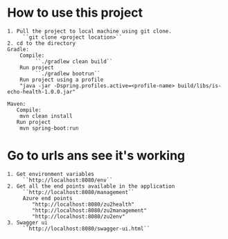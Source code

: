 # How to use this project
    1. Pull the project to local machine using git clone.
         ``git clone <project location>``
    2. cd to the directory
    Gradle:
        Compile:
             ``./gradlew clean build``
        Run project
             ``./gradlew bootrun``
        Run project using a profile
        "java -jar -Dspring.profiles.active=<profile-name> build/libs/is-echo-health-1.0.0.jar"

    Maven:
       Compile:
        mvn clean install
       Run project
        mvn spring-boot:run
    
# Go to urls ans see it's working
    1. Get environment variables
         ``http://localhost:8080/env``
    2. Get all the end points available in the application
         ``http://localhost:8080/management``
         Azure end points
            "http://localhost:8080/zu2health"
            "http://localhost:8080/zu2management"
            "http://localhost:8080/zu2env"
    3. Swagger ui
         ``http://localhost:8080/swagger-ui.html``

